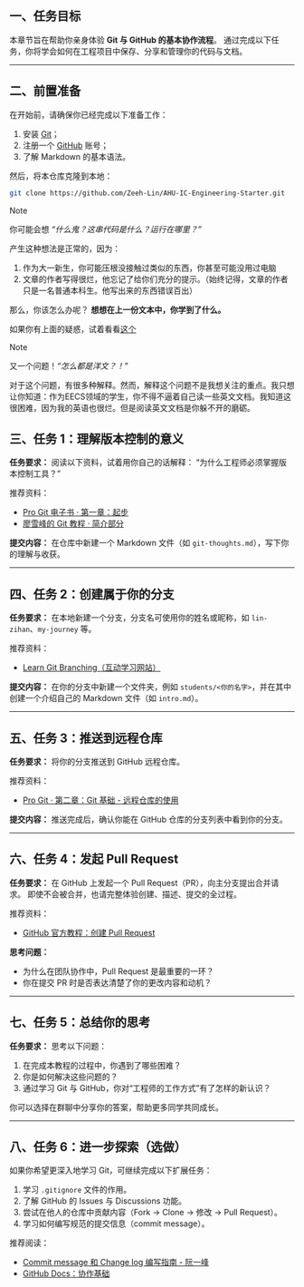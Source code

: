 ## 一、任务目标

本章节旨在帮助你亲身体验 **Git 与 GitHub 的基本协作流程**。
 通过完成以下任务，你将学会如何在工程项目中保存、分享和管理你的代码与文档。

------

## 二、前置准备

在开始前，请确保你已经完成以下准备工作：

1. 安装 [Git](https://git-scm.com/downloads)；
2. 注册一个 [GitHub](https://github.com/) 账号；
3. 了解 Markdown 的基本语法。

然后，将本仓库克隆到本地：

```bash
git clone https://github.com/Zeeh-Lin/AHU-IC-Engineering-Starter.git
```

> [!note]
>
> 你可能会想 *“什么鬼？这串代码是什么？运行在哪里？”*
>
> 产生这种想法是正常的，因为：
>
> 1. 作为大一新生，你可能压根没接触过类似的东西，你甚至可能没用过电脑
> 2. 文章的作者写得很烂，他忘记了给你们充分的提示。（始终记得，文章的作者只是一名普通本科生。他写出来的东西错误百出）
>
> 那么，你该怎么办呢？ **想想在上一份文本中，你学到了什么。**

如果你有上面的疑惑，试着看看[这个](https://git-scm.com/book/en/v2/Getting-Started-The-Command-Line)

> [!note]
>
> 又一个问题！*“怎么都是洋文？！”*
>
> 对于这个问题，有很多种解释。然而，解释这个问题不是我想关注的重点。我只想让你知道：作为EECS领域的学生，你不得不逼着自己读一些英文文档。我知道这很困难，因为我的英语也很烂。但是阅读英文文档是你躲不开的磨砺。

## 三、任务 1：理解版本控制的意义

**任务要求：**
 阅读以下资料，试着用你自己的话解释：
 “为什么工程师必须掌握版本控制工具？”

推荐资料：

- [Pro Git 电子书 · 第一章：起步](https://git-scm.com/book/zh/v2)
- [廖雪峰的 Git 教程 · 简介部分](https://www.liaoxuefeng.com/wiki/896043488029600/896067074338496)

**提交内容：**
 在仓库中新建一个 Markdown 文件（如 `git-thoughts.md`），写下你的理解与收获。

------

## 四、任务 2：创建属于你的分支

**任务要求：**
 在本地新建一个分支，分支名可使用你的姓名或昵称，如 `lin-zihan`、`my-journey` 等。

推荐资料：

- [Learn Git Branching（互动学习网站）](https://learngitbranching.js.org/?locale=zh_CN)

**提交内容：**
 在你的分支中新建一个文件夹，例如 `students/<你的名字>`，并在其中创建一个介绍自己的 Markdown 文件（如 `intro.md`）。

------

## 五、任务 3：推送到远程仓库

**任务要求：**
 将你的分支推送到 GitHub 远程仓库。

推荐资料：

- [Pro Git · 第二章：Git 基础 - 远程仓库的使用](https://git-scm.com/book/zh/v2/Git-基础-远程仓库的使用)

**提交内容：**
 推送完成后，确认你能在 GitHub 仓库的分支列表中看到你的分支。

------

## 六、任务 4：发起 Pull Request

**任务要求：**
 在 GitHub 上发起一个 Pull Request（PR），向主分支提出合并请求。
 即使不会被合并，也请完整体验创建、描述、提交的全过程。

推荐资料：

- [GitHub 官方教程：创建 Pull Request](https://docs.github.com/zh/pull-requests/collaborating-with-pull-requests/proposing-changes-to-your-work-with-pull-requests/creating-a-pull-request)

**思考问题：**

- 为什么在团队协作中，Pull Request 是最重要的一环？
- 你在提交 PR 时是否表达清楚了你的更改内容和动机？

------

## 七、任务 5：总结你的思考

**任务要求：**
 思考以下问题：

1. 在完成本教程的过程中，你遇到了哪些困难？
2. 你是如何解决这些问题的？
3. 通过学习 Git 与 GitHub，你对“工程师的工作方式”有了怎样的新认识？

你可以选择在群聊中分享你的答案，帮助更多同学共同成长。

------

## 八、任务 6：进一步探索（选做）

如果你希望更深入地学习 Git，可继续完成以下扩展任务：

1. 学习 `.gitignore` 文件的作用。
2. 了解 GitHub 的 Issues 与 Discussions 功能。
3. 尝试在他人的仓库中贡献内容（Fork → Clone → 修改 → Pull Request）。
4. 学习如何编写规范的提交信息（commit message）。

推荐阅读：

- [Commit message 和 Change log 编写指南 - 阮一峰](https://www.ruanyifeng.com/blog/2016/01/commit_message_change_log.html)
- [GitHub Docs：协作基础](https://docs.github.com/zh/get-started/quickstart)

